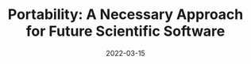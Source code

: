 ---
title: "Portability: A Necessary Approach for Future Scientific Software"
date: 2022-03-15
venue: arxiv:2203.09945
link: https://inspirehep.net/literature/2054702
inspire_id: 2054702
authors: Meghna Bhattacharya, others
---